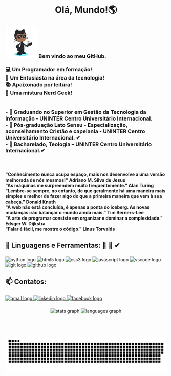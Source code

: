 <h1 align="center">Olá, Mundo!🌎</h1>

###

<h3 align="left"> <img src="https://github.com/AdrianoMatilde/AdrianoMatilde/blob/main/MeuOctocat%20-%20web.png?raw=true"/> Bem vindo ao meu GitHub.<br><br>💻 Um Programador em formação!<br> 💞️ Um Entusiasta na área da tecnologia! <br>📚 Apaixonado por leitura! <br>🧐 Uma mistura Nerd Geek! <br><br><br>- 👀 Graduando no Superior em Gestão da Tecnologia da Informação - UNINTER Centro Universitário Internacional.<br>- 🔭 Pós-graduação Lato Sensu - Especialização, aconselhamento Cristão e capelania - UNINTER Centro Universitário Internacional. ✔<br>- 🔭 Bacharelado, Teologia – UNINTER Centro Universitário Internacional.✔</h3>
  
<br>

###

<h4 align="left">"Conhecimento nunca ocupa espaço, mais nos desenvolve a uma versão melhorada de nós mesmos!" Adriano M. Silva de Jesus<br>"As máquinas me surpreendem muito frequentemente." Alan Turing<br>"Lembre-se sempre, no entanto, de que geralmente há uma maneira mais simples e melhor de fazer algo do que a primeira maneira que vem à sua cabeça." Donald Knuth<br>"A web não está concluída, é apenas a ponta do iceberg. As novas mudanças irão balançar o mundo ainda mais." Tim Berners-Lee<br>"A arte de programar consiste em organizar e dominar a complexidade." Edsger W. Dijkstra<br>"Falar é fácil, me mostre o código." Linus Torvalds</h4>

###

<p></p>

###

<h2 align="left">🌱 Linguagens e Ferramentas: 👀 💖 ✔</h2>

###

<div align="left">
  <img src="https://cdn.jsdelivr.net/gh/devicons/devicon/icons/python/python-original.svg" height="30" width="42" alt="python logo"  />
  <img src="https://cdn.jsdelivr.net/gh/devicons/devicon/icons/html5/html5-original.svg" height="30" width="42" alt="html5 logo"  />
  <img src="https://cdn.jsdelivr.net/gh/devicons/devicon/icons/css3/css3-original.svg" height="30" width="42" alt="css3 logo"  />
  <img src="https://cdn.jsdelivr.net/gh/devicons/devicon/icons/javascript/javascript-original.svg" height="30" width="42" alt="javascript logo"  />
  <img src="https://cdn.jsdelivr.net/gh/devicons/devicon/icons/vscode/vscode-original.svg" height="30" width="42" alt="vscode logo"  />
  <img src="https://cdn.jsdelivr.net/gh/devicons/devicon/icons/git/git-original.svg" height="30" width="42" alt="git logo"  />
  <img src="https://cdn.jsdelivr.net/gh/devicons/devicon/icons/github/github-original.svg" height="30" width="42" alt="github logo"  />
</div>

###

<p></p>

###

<h2 align="left">📫 Contatos:</h2>

###

<div align="left">
  <a href="adrianomatilde@gmail.com" target="_blank">
    <img src="https://img.shields.io/static/v1?message=Gmail&logo=gmail&label=&color=D14836&logoColor=white&labelColor=&style=for-the-badge" height="35" alt="gmail logo"  />
  </a>
  <a href="https://www.linkedin.com/in/adriano-silva-1026465b/" target="_blank">
    <img src="https://img.shields.io/static/v1?message=LinkedIn&logo=linkedin&label=&color=0077B5&logoColor=white&labelColor=&style=for-the-badge" height="35" alt="linkedin logo"  />
  </a>
  <a href="https://pt-br.facebook.com/Adrianoexx/" target="_blank">
    <img src="https://img.shields.io/static/v1?message=Facebook&logo=facebook&label=&color=1877F2&logoColor=white&labelColor=&style=for-the-badge" height="35" alt="facebook logo"  />
  </a>
</div>

###

<p></p>

###

<div align="center">
  <img src="https://github-readme-stats.vercel.app/api?username=AdrianoMatilde&hide_title=false&hide_rank=false&show_icons=true&include_all_commits=true&count_private=true&disable_animations=false&theme=dracula&locale=en&hide_border=false" height="150" alt="stats graph"  />
  <img src="https://github-readme-stats.vercel.app/api/top-langs?username=AdrianoMatilde&locale=en&hide_title=false&layout=compact&card_width=320&langs_count=5&theme=dracula&hide_border=false" height="150" alt="languages graph"  />
</div>

###

<br clear="both">

<div style="display: inline_block" align = "center"><br> 
  
  ![Snake animation](https://github.com/AdrianoMatilde/AdrianoMatilde/blob/output/github-contribution-grid-snake.svg)
  
</div>

###
